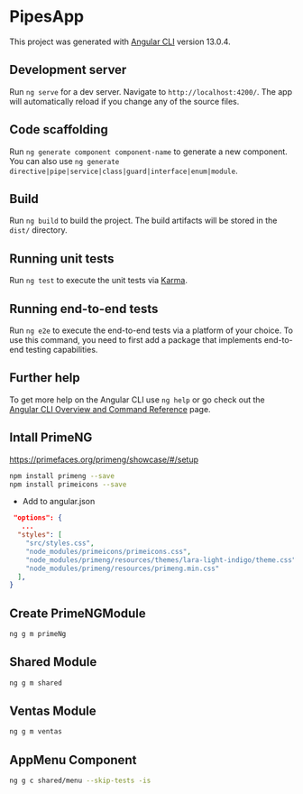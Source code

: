 # PipesApp

This project was generated with [Angular CLI](https://github.com/angular/angular-cli) version 13.0.4.

## Development server

Run `ng serve` for a dev server. Navigate to `http://localhost:4200/`. The app will automatically reload if you change any of the source files.

## Code scaffolding

Run `ng generate component component-name` to generate a new component. You can also use `ng generate directive|pipe|service|class|guard|interface|enum|module`.

## Build

Run `ng build` to build the project. The build artifacts will be stored in the `dist/` directory.

## Running unit tests

Run `ng test` to execute the unit tests via [Karma](https://karma-runner.github.io).

## Running end-to-end tests

Run `ng e2e` to execute the end-to-end tests via a platform of your choice. To use this command, you need to first add a package that implements end-to-end testing capabilities.

## Further help

To get more help on the Angular CLI use `ng help` or go check out the [Angular CLI Overview and Command Reference](https://angular.io/cli) page.

## Intall PrimeNG

https://primefaces.org/primeng/showcase/#/setup

```sh
npm install primeng --save
npm install primeicons --save
```

- Add to angular.json

```json
 "options": {
   ...
  "styles": [
    "src/styles.css",
    "node_modules/primeicons/primeicons.css",
    "node_modules/primeng/resources/themes/lara-light-indigo/theme.css",
    "node_modules/primeng/resources/primeng.min.css"
  ],
}
```

## Create PrimeNGModule

```sh
ng g m primeNg
```

## Shared Module

```sh
ng g m shared
```

## Ventas Module

```sh
ng g m ventas
```

## AppMenu Component

```sh
ng g c shared/menu --skip-tests -is
```

